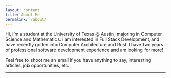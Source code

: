 ```yaml
---
layout: content
title: About Me
permalink: /about/
---
```


Hi, I’m a student at the University of Texas @ Austin, majoring in Computer Science and Mathematics. I am interested in Full Stack Development, and have recently gotten into Computer Architecture and Rust.  I have two years of professional software development experience and am looking for more! 

Feel free to shoot me an email if you have anything to say, interesting articles, job opportunities, etc. 

----



